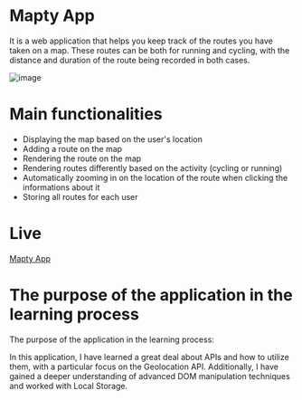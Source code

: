 # Mapty App

It is a web application that helps you keep track of the routes you have taken on a map. These routes can be both for running and cycling, with the distance and duration of the route being recorded in both cases.

![image](https://github.com/constantinraulivan/maptyapp/assets/108687645/5add6960-64d3-4db5-b99c-578047949ad1)



# Main functionalities

- Displaying the map based on the user's location
- Adding a route on the map
- Rendering the route on the map
- Rendering routes differently based on the activity (cycling or running)
- Automatically zooming in on the location of the route when clicking the informations about it
- Storing all routes for each user

# Live

[Mapty App](https://constantinraulivan.github.io/maptyapp/)


# The purpose of the application in the learning process

The purpose of the application in the learning process:

In this application, I have learned a great deal about APIs and how to utilize them, with a particular focus on the Geolocation API. Additionally, I have gained a deeper understanding of advanced DOM manipulation techniques and worked with Local Storage.
